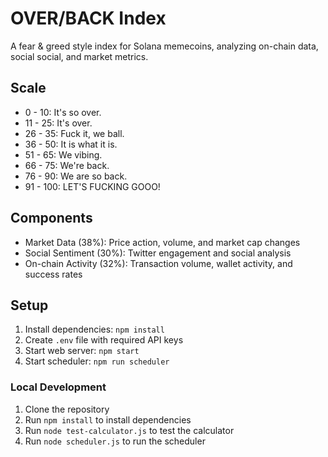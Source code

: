 # OVER/BACK Index

A fear & greed style index for Solana memecoins, analyzing on-chain data, social social, and market metrics.

## Scale

- 0 - 10: It's so over.
- 11 - 25: It's over.
- 26 - 35: Fuck it, we ball.
- 36 - 50: It is what it is.
- 51 - 65: We vibing.
- 66 - 75: We're back.
- 76 - 90: We are so back.
- 91 - 100: LET'S FUCKING GOOO!

## Components

- Market Data (38%): Price action, volume, and market cap changes
- Social Sentiment (30%): Twitter engagement and social analysis
- On-chain Activity (32%): Transaction volume, wallet activity, and success rates

## Setup
1. Install dependencies: `npm install`
2. Create `.env` file with required API keys
3. Start web server: `npm start`
4. Start scheduler: `npm run scheduler`

### Local Development

1. Clone the repository
2. Run `npm install` to install dependencies
3. Run `node test-calculator.js` to test the calculator
4. Run `node scheduler.js` to run the scheduler

